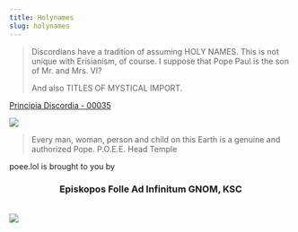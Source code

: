 ```yaml
---
title: Holynames
slug: holynames
---
```


> Discordians have a tradition of assuming HOLY NAMES. This is not unique with Erisianism, of course. I suppose that Pope Paul is the son of Mr. and Mrs. VI?
>
> And also TITLES OF MYSTICAL IMPORT.

<attr><a href="/discordia/#00035">Principia Discordia - 00035</a></attr>

<img class="flush" src="/pd/00036.png" data-source="Principia Discordia 00036" data-link="/discordia/#00036" >

> Every man, woman, person and child on this Earth is a genuine and authorized Pope.
<attr>P.O.E.E. Head Temple</attr>


<p class="center">poee.lol is brought to you by
  <h3 style="text-align: center">Episkopos Folle Ad Infinitum GNOM, KSC</h3>
  <br><img src="/image/inf.sm.png">
</p>
